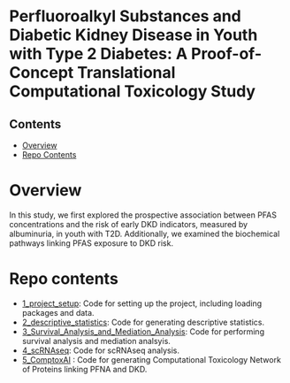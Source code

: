 # Perfluoroalkyl Substances and Diabetic Kidney Disease in Youth with Type 2 Diabetes: A Proof-of-Concept Translational Computational Toxicology Study


## Contents

- [Overview](#overview)
- [Repo Contents](#repo-contents)


# Overview  
In this study, we first explored the prospective association between PFAS concentrations and the risk of early DKD indicators, measured by albuminuria, in youth with T2D. Additionally, we examined the biochemical pathways linking PFAS exposure to DKD risk.


# Repo contents  

- [1_project_setup](./1_project_setup): Code for setting up the project, including loading packages and data. 
- [2_descriptive_statistics](./2_descriptive_statistics): Code for generating descriptive statistics.  
- [3_Survival_Analysis_and_Mediation_Analysis](./3_Survival_Analysis_and_Mediation_Analysis): Code for performing survival analysis and mediation analsyis.
- [4_scRNAseq](./4_scRNAseq): Code for scRNAseq analysis.  
- [5_ComptoxAI](./5_ComptoxAI) : Code for generating Computational Toxicology Network of Proteins linking PFNA and DKD.


